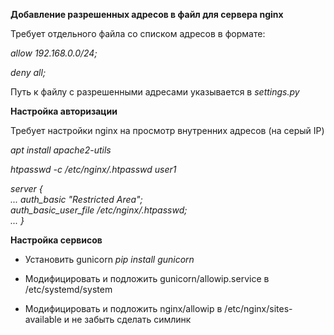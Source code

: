 **Добавление разрешенных адресов в файл для сервера nginx**

Требует отдельного файла со списком адресов в формате:

*allow 192.168.0.0/24;*

*deny all;*

Путь к файлу с разрешенными адресами указывается в *settings.py*

**Настройка авторизации**

Требует настройки nginx на просмотр внутренних адресов (на серый IP)

*apt install apache2-utils*

*htpasswd -c /etc/nginx/.htpasswd user1*

*server {\
    ...
    auth_basic "Restricted Area";\
    auth_basic_user_file /etc/nginx/.htpasswd;\
    ...
}*

**Настройка сервисов**

- Установить gunicorn *pip install gunicorn*

- Модифицировать и подложить gunicorn/allowip.service
в /etc/systemd/system

- Модифицировать и подложить nginx/allowip
в /etc/nginx/sites-available и не забыть сделать симлинк

